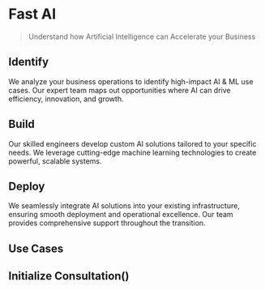 # Fast AI

> Understand how Artificial Intelligence can Accelerate your Business

## Identify

We analyze your business operations to identify high-impact AI & ML use cases. Our expert team maps out opportunities where AI can drive efficiency, innovation, and growth.


## Build

Our skilled engineers develop custom AI solutions tailored to your specific needs. We leverage cutting-edge machine learning technologies to create powerful, scalable systems.


## Deploy

We seamlessly integrate AI solutions into your existing infrastructure, ensuring smooth deployment and operational excellence. Our team provides comprehensive support throughout the transition.


## Use Cases

<see usecases.md>

## Initialize Consultation()